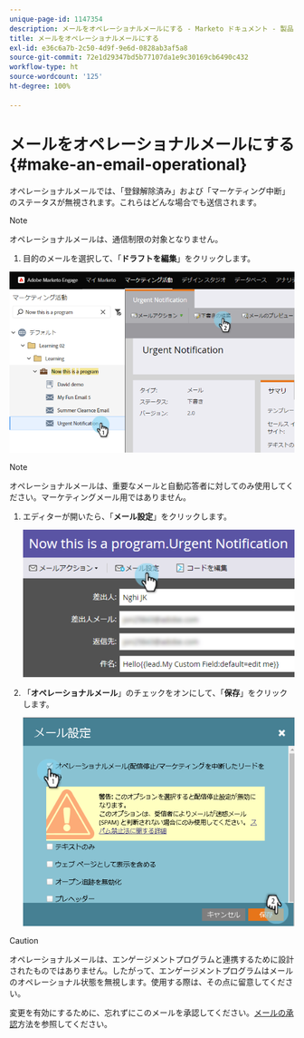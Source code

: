```yaml
---
unique-page-id: 1147354
description: メールをオペレーショナルメールにする - Marketo ドキュメント - 製品ドキュメント
title: メールをオペレーショナルメールにする
exl-id: e36c6a7b-2c50-4d9f-9e6d-0828ab3af5a8
source-git-commit: 72e1d29347bd5b77107da1e9c30169cb6490c432
workflow-type: ht
source-wordcount: '125'
ht-degree: 100%

---
```


# メールをオペレーショナルメールにする {#make-an-email-operational}

オペレーショナルメールでは、「登録解除済み」および「マーケティング中断」のステータスが無視されます。これらはどんな場合でも送信されます。

>[!NOTE]
>
>オペレーショナルメールは、通信制限の対象となりません。

1. 目的のメールを選択して、「**ドラフトを編集**」をクリックします。

![](assets/one-1.png)

>[!NOTE]
>
>オペレーショナルメールは、重要なメールと自動応答者に対してのみ使用してください。マーケティングメール用ではありません。

1. エディターが開いたら、「**メール設定**」をクリックします。

   ![](assets/two-1.png)

1. 「**オペレーショナルメール**」のチェックをオンにして、「**保存**」をクリックします。

   ![](assets/three.png)

>[!CAUTION]
>
>オペレーショナルメールは、エンゲージメントプログラムと連携するために設計されたものではありません。したがって、エンゲージメントプログラムはメールのオペレーショナル状態を無視します。使用する際は、その点に留意してください。

変更を有効にするために、忘れずにこのメールを承認してください。[メールの承認](/help/marketo/product-docs/email-marketing/general/creating-an-email/approve-an-email.md)方法を参照してください。
